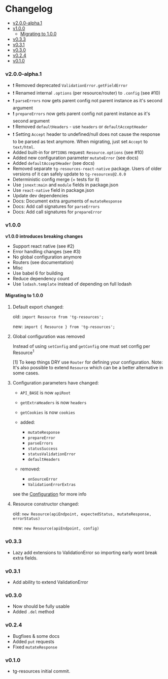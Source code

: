 <!-- START doctoc generated TOC please keep comment here to allow auto update -->
<!-- DON'T EDIT THIS SECTION, INSTEAD RE-RUN doctoc TO UPDATE -->
# Changelog

- [v2.0.0-alpha.1](#v200-alpha1)
- [v1.0.0](#v100)
  - [Migrating to 1.0.0](#migrating-to-100)
- [v0.3.3](#v033)
- [v0.3.1](#v031)
- [v0.3.0](#v030)
- [v0.2.4](#v024)
- [v0.1.0](#v010)

<!-- END doctoc generated TOC please keep comment here to allow auto update -->

### v2.0.0-alpha.1

 * :exclamation: Removed deprecated `ValidationError.getFieldError`
 * :exclamation: Renamed internal `.options` (per resource/router) to `.config` (see #10)
 * :exclamation: `parseErrors` now gets parent config not parent instance as it's second argument
 * :exclamation: `prepareErrors` now gets parent config not parent instance as it's second argument
 * :exclamation: Removed `defaultHeaders` - use `headers` or `defaultAcceptHeader`
 * :exclamation: Setting `Accept` header to undefined/null does not cause the response to be parsed 
    as text anymore. When migrating, just set `Accept` to `text/html`.
 * Added built-in for `OPTIONS` request: `Resource.options` (see #10)
 * Added new configuration parameter `mutateError` (see docs)
 * Added `defaultAcceptHeader` (see docs)
 * Removed separate `tg-resources-react-native` package. Users of older
    versions of it can safely update to `tg-resources@2.0.0`
 * Deterministic config merge (+ tests for it)
 * Use `jsnext:main` and `module` fields in package.json
 * Use `react-native` field in package.json
 * Update dev dependencies
 * Docs: Document extra arguments of `mutateResponse`
 * Docs: Add call signatures for `parseErrors`
 * Docs: Add call signatures for `prepareError`

### v1.0.0

**v1.0.0 introduces breaking changes**

 * Support react native (see #2)
 * Error handling changes (see #3)
 * No global configuration anymore
 * Routers (see documentation)
 * Misc
  * Use babel 6 for building
  * Reduce dependency count
   * Use `lodash.template` instead of depending on full lodash

#### Migrating to 1.0.0

1. Default export changed:

   old: `import Resource from 'tg-resources';`

   new: `import { Resource } from 'tg-resources';`

2. Global configuration was removed

   Instead of using `setConfig` and `getConfig` one must set config per Resource<sup>1</sup>

   [1] To keep things DRY use `Router` for defining your configuration. Note: It's also possible to extend `Resource` which can be a better alternative in some cases.

3. Configuration parameters have changed:

   - `API_BASE` is now `apiRoot`
   - `getExtraHeaders` is now `headers`
   - `getCookies` is now `cookies`

   - added:
     - `mutateResponse`
     - `prepareError`
     - `parseErrors`
     - `statusSuccess`
     - `statusValidationError`
     - `defaultHeaders`

   - removed:
     - `onSourceError`
     - `ValidationErrorExtras`

   see the [Configuration](README.md#configuration) for more info

4. Resource constructor changed:

   old: `new Resource(apiEndpoint, expectedStatus, mutateResponse, errorStatus)`

   new: `new Resource(apiEndpoint, config)`

### v0.3.3

 * Lazy add extensions to ValidationError so importing early wont break extra fields.

### v0.3.1

  * Add ability to extend ValidationError

### v0.3.0

 * Now should be fully usable
 * Added `.del` method


### v0.2.4

 * Bugfixes & some docs
 * Added `put` requests
 * Fixed `mutateResponse`

### v0.1.0

  * tg-resources initial commit.

